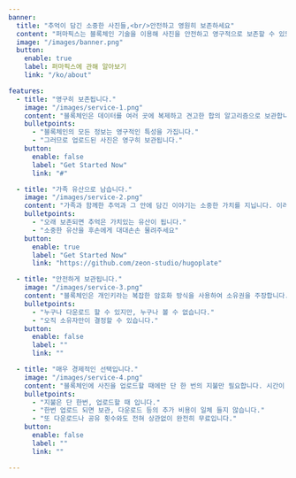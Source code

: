 ```yaml
---
banner:
  title: "추억이 담긴 소중한 사진들,<br/>안전하고 영원히 보존하세요"
  content: "퍼마픽스는 블록체인 기술을 이용해 사진을 안전하고 영구적으로 보존할 수 있도록 돕는 서비스입니다. 모든 사진은 암호화되어 안전하게 저장되며, 오직 소유자만이 볼 수 있습니다. 단 한 번의 업로드로 여러분의 소중한 사진을 영원히 간직하세요."
  image: "/images/banner.png"
  button:
    enable: true
    label: 퍼마픽스에 관해 알아보기
    link: "/ko/about"

features:
  - title: "영구히 보존됩니다."
    image: "/images/service-1.png"
    content: "블록체인은 데이터를 여러 곳에 복제하고 견고한 합의 알고리즘으로 보관합니다. 이로써 데이터는 한 번 기록되면 부정하거나 손실될 수 없습니다. 이런 특징을 활용하여 사진을 영구히 안전하게 보존할 수 있습니다."
    bulletpoints:
      - "블록체인의 모든 정보는 영구적인 특성을 가집니다."
      - "그러므로 업로드된 사진은 영구히 보관됩니다."
    button:
      enable: false
      label: "Get Started Now"
      link: "#"

  - title: "가족 유산으로 남습니다."
    image: "/images/service-2.png"
    content: "가족과 함께한 추억과 그 안에 담긴 이야기는 소중한 가치를 지닙니다. 이러한 유산은 안전하게 블록체인에 영구히 보존되어, 대대손손 전해질 수 있습니다. 후손들에게 가족의 가치와 추억을 소중히 전달해주세요."
    bulletpoints:
      - "오래 보존되면 추억은 가치있는 유산이 됩니다."
      - "소중한 유산을 후손에게 대대손손 물려주세요"
    button:
      enable: true
      label: "Get Started Now"
      link: "https://github.com/zeon-studio/hugoplate"

  - title: "안전하게 보관됩니다."
    image: "/images/service-3.png"
    content: "블록체인은 개인키라는 복잡한 암호화 방식을 사용하여 소유권을 주장합니다. 이 암호화 키를 활용해 콘텐츠를 보호하고 업로드하면, 누구나 접근할 수는 있지만 실제로 내용을 열람할 수 없습니다. 사진은 오직 소유자의 암호화 키로만 볼 수 있습니다."
    bulletpoints:
      - "누구나 다운로드 할 수 있지만, 누구나 볼 수 없습니다."
      - "오직 소유자만이 결정할 수 있습니다."
    button:
      enable: false
      label: ""
      link: ""

  - title: "매우 경제적인 선택입니다."
    image: "/images/service-4.png"
    content: "블록체인에 사진을 업로드할 때에만 단 한 번의 지불만 필요합니다. 시간이 지나도, 여러 번 공유되고 다운로드되더라도 추가 비용은 없습니다. 오히려 시간이 흐를수록 점점 더 경제적인 선택이 됩니다."
    bulletpoints:
      - "지불은 단 한번, 업로드할 때 입니다."
      - "한번 업로드 되면 보관, 다운로드 등의 추가 비용이 일체 들지 않습니다."
      - "또 다운로드나 공유 횟수와도 전혀 상관없이 완전히 무료입니다."
    button:
      enable: false
      label: ""
      link: ""

---
```

